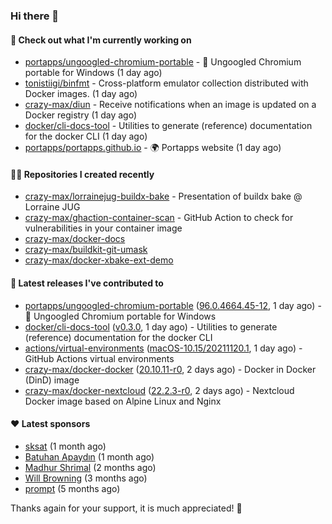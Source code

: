 ### Hi there 👋

#### 👷 Check out what I'm currently working on

- [portapps/ungoogled-chromium-portable](https://github.com/portapps/ungoogled-chromium-portable) - 🚀 Ungoogled Chromium portable for Windows (1 day ago)
- [tonistiigi/binfmt](https://github.com/tonistiigi/binfmt) - Cross-platform emulator collection distributed with Docker images. (1 day ago)
- [crazy-max/diun](https://github.com/crazy-max/diun) - Receive notifications when an image is updated on a Docker registry (1 day ago)
- [docker/cli-docs-tool](https://github.com/docker/cli-docs-tool) - Utilities to generate (reference) documentation for the docker CLI (1 day ago)
- [portapps/portapps.github.io](https://github.com/portapps/portapps.github.io) - 🌍 Portapps website (1 day ago)

#### 👨‍💻 Repositories I created recently

- [crazy-max/lorrainejug-buildx-bake](https://github.com/crazy-max/lorrainejug-buildx-bake) - Presentation of buildx bake @ Lorraine JUG
- [crazy-max/ghaction-container-scan](https://github.com/crazy-max/ghaction-container-scan) - GitHub Action to check for vulnerabilities in your container image
- [crazy-max/docker-docs](https://github.com/crazy-max/docker-docs)
- [crazy-max/buildkit-git-umask](https://github.com/crazy-max/buildkit-git-umask)
- [crazy-max/docker-xbake-ext-demo](https://github.com/crazy-max/docker-xbake-ext-demo)

#### 🚀 Latest releases I've contributed to

- [portapps/ungoogled-chromium-portable](https://github.com/portapps/ungoogled-chromium-portable) ([96.0.4664.45-12](https://github.com/portapps/ungoogled-chromium-portable/releases/tag/96.0.4664.45-12), 1 day ago) - 🚀 Ungoogled Chromium portable for Windows
- [docker/cli-docs-tool](https://github.com/docker/cli-docs-tool) ([v0.3.0](https://github.com/docker/cli-docs-tool/releases/tag/v0.3.0), 1 day ago) - Utilities to generate (reference) documentation for the docker CLI
- [actions/virtual-environments](https://github.com/actions/virtual-environments) ([macOS-10.15/20211120.1](https://github.com/actions/virtual-environments/releases/tag/macOS-10.15%2F20211120.1), 1 day ago) - GitHub Actions virtual environments
- [crazy-max/docker-docker](https://github.com/crazy-max/docker-docker) ([20.10.11-r0](https://github.com/crazy-max/docker-docker/releases/tag/20.10.11-r0), 2 days ago) - Docker in Docker (DinD) image
- [crazy-max/docker-nextcloud](https://github.com/crazy-max/docker-nextcloud) ([22.2.3-r0](https://github.com/crazy-max/docker-nextcloud/releases/tag/22.2.3-r0), 2 days ago) - Nextcloud Docker image based on Alpine Linux and Nginx

#### ❤️ Latest sponsors
- [sksat](https://github.com/sksat) (1 month ago)
- [Batuhan Apaydın](https://github.com/developer-guy) (1 month ago)
- [Madhur Shrimal](https://github.com/shrimalmadhur) (2 months ago)
- [Will Browning](https://github.com/willbrowningme) (3 months ago)
- [prompt](https://github.com/pr-mpt) (5 months ago)

Thanks again for your support, it is much appreciated! 🙏
